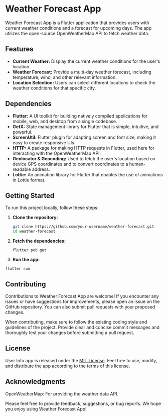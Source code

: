 # Weather Forecast App

Weather Forecast App is a Flutter application that provides users with current weather conditions and a forecast for upcoming days. The app utilizes the open-source OpenWeatherMap API to fetch weather data.

## Features

- **Current Weather:** Display the current weather conditions for the user's location.
- **Weather Forecast:** Provide a multi-day weather forecast, including temperature, wind, and other relevant information.
- **Location Selection:** Users can select different locations to check the weather conditions for that specific city.

## Dependencies

- **Flutter:** A UI toolkit for building natively compiled applications for mobile, web, and desktop from a single codebase.
- **GetX:** State management library for Flutter that is simple, intuitive, and powerful.
- **ScreenUtil:** Flutter plugin for adapting screen and font size, making it easy to create responsive UIs.
- **HTTP:** A package for making HTTP requests in Flutter, used here for interacting with the OpenWeatherMap API.
- **Geolocator & Geocoding:** Used to fetch the user's location based on device GPS coordinates and to convert coordinates to a human-readable address.
- **Lottie:** An animation library for Flutter that enables the use of animations in Lottie format.


## Getting Started

To run this project locally, follow these steps:

1. **Clone the repository:**
   ```bash
   git clone https://github.com/your-username/weather-forecast.git
   cd weather-forecast


2. **Fetch the dependencies:**

   ```
   flutter pub get
   ```
 3. **Run the app:**
    
   ```
   flutter run
   ```

## Contributing

Contributions to Weather Forecast App are welcome! If you encounter any issues or have suggestions for improvements, please open an issue on the GitHub repository. You can also submit pull requests with your proposed changes.

When contributing, make sure to follow the existing coding style and guidelines of the project. Provide clear and concise commit messages and thoroughly test your changes before submitting a pull request.

## License

User Info app is released under the [MIT License](https://opensource.org/licenses/MIT). Feel free to use, modify, and distribute the app according to the terms of this license.

## Acknowledgments
OpenWeatherMap: For providing the weather data API.

Please feel free to provide feedback, suggestions, or bug reports. We hope you enjoy using Weather Forecast App!
